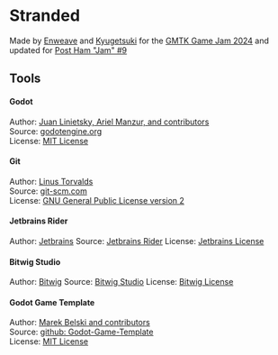 
# Stranded

Made by [Enweave](https://enweave.itch.io/) and [Kyugetsuki](https://itch.io/profile/kyugetsuki) for the [GMTK Game Jam 2024](https://itch.io/jam/gmtk-2024)
and updated for [Post Ham "Jam" #9](https://itch.io/jam/post-jam-jam-9)

## Tools
#### Godot
Author: [Juan Linietsky, Ariel Manzur, and contributors](https://godotengine.org/contact)  
Source: [godotengine.org](https://godotengine.org/)  
License: [MIT License](https://github.com/godotengine/godot/blob/master/LICENSE.txt) 

#### Git
Author: [Linus Torvalds](https://github.com/torvalds)  
Source: [git-scm.com](https://git-scm.com/downloads)  
License: [GNU General Public License version 2](https://opensource.org/licenses/GPL-2.0)

#### Jetbrains Rider
Author: [Jetbrains](https://www.jetbrains.com/)
Source: [Jetbrains Rider](https://www.jetbrains.com/rider/)
License: [Jetbrains License](https://www.jetbrains.com/legal/docs/privacy/privacy.html)

#### Bitwig Studio
Author: [Bitwig](https://www.bitwig.com/)
Source: [Bitwig Studio](https://www.bitwig.com/)
License: [Bitwig License](https://www.bitwig.com/eula/)

#### Godot Game Template
Author: [Marek Belski and contributors](https://github.com/Maaack/Godot-Game-Template/graphs/contributors)  
Source: [github: Godot-Game-Template](https://github.com/Maaack/Godot-Game-Template)  
License: [MIT License](LICENSE.txt)
